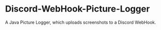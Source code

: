 # Discord-WebHook-Picture-Logger
A Java Picture Logger, which uploads screenshots to a Discord WebHook.
